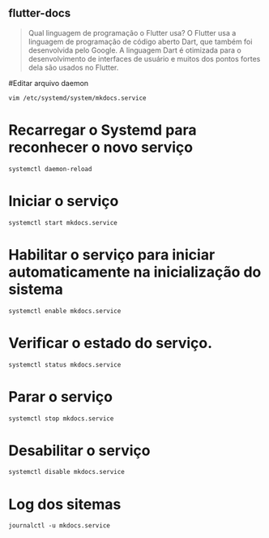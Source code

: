 ## flutter-docs

>Qual linguagem de programação o Flutter usa? O Flutter usa a linguagem de programação de código aberto Dart, que também foi desenvolvida pelo Google. A linguagem Dart é otimizada para o desenvolvimento de interfaces de usuário e muitos dos pontos fortes dela são usados no Flutter.

#Editar arquivo daemon

```
vim /etc/systemd/system/mkdocs.service

```

# Recarregar o Systemd para reconhecer o novo serviço

```
systemctl daemon-reload

```
# Iniciar o serviço

```
systemctl start mkdocs.service

```
# Habilitar o serviço para iniciar automaticamente na inicialização do sistema

```
systemctl enable mkdocs.service

```
# Verificar o estado do serviço. 

```
systemctl status mkdocs.service

```

# Parar o serviço

```
systemctl stop mkdocs.service

```

# Desabilitar o serviço

```
systemctl disable mkdocs.service

```

# Log dos sitemas 

```
journalctl -u mkdocs.service
```

